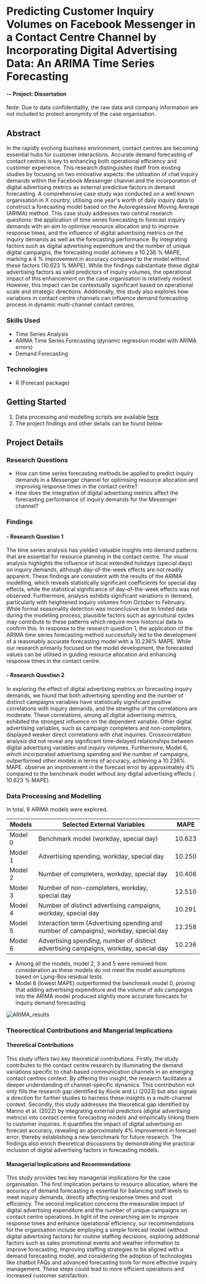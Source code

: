 # Predicting Customer Inquiry Volumes on Facebook Messenger in a Contact Centre Channel by Incorporating Digital Advertising Data: An ARIMA Time Series Forecasting

#### -- Project: Dissertation 
Note: Due to data confidentiality, the raw data and company information are not included to protect anonymity of the case organisation.

## Abstract
In the rapidly evolving business environment, contact centres are becoming essential hubs for customer interactions. Accurate demand forecasting of contact centres is key to enhancing both operational efficiency and customer experience. This research distinguishes itself from existing studies by focusing on two innovative aspects: the utilisation of chat inquiry demands within the Facebook Messenger channel and the incorporation of digital advertising metrics as external predictive factors in demand forecasting. A comprehensive case study was conducted on a well known organisation in X country, utilising one year's worth of daily inquiry data to construct a forecasting model based on the Autoregressive Moving Average (ARIMA) method. This case study addresses two central research questions: the application of time series forecasting to forecast inquiry demands with an aim to optimise resource allocation and to improve response times, and the influence of digital advertising metrics on the inquiry demands as well as the forecasting performance. By integrating factors such as digital advertising expenditure and the number of unique digital campaigns, the forecasting model achieves a 10.236 % MAPE, marking a 4 % improvement in accuracy compared to the model without these factors (10.623 % MAPE). While the findings substantiate these digital advertising factors as valid predictors of inquiry volumes, the operational impact of this enhancement on the case organisation is relatively modest. However, this impact can be contextually significant based on operational scale and strategic directions. Additionally, this study also explores how variations in contact centre channels can influence demand forecasting process in dynamic multi-channel contact centres.

### Skills Used
* Time Series Analysis
* ARIMA Time Series Forecasting (dynamic regression model with ARIMA errors)
* Demand Forecasting

### Technologies
* R (Forecast package)

## Getting Started

1. Data processing and modelling scripts are available [here](https://github.com/khinydnlin/portfolio/blob/main/Inquiry%20Volume%20Forecasting/ARIMA_forecasting.R)
2. The project findings and other details can be found below:

## Project Details

### Research Questions
- How can time series forecasting methods be applied to predict inquiry demands in a Messenger channel for optimising resource allocation and improving response times in the contact centre? 
- How does the integration of digital advertising metrics affect the forecasting performance of inquiry demands for the Messenger channel? 

### Findings

#### - Research Question 1
The time series analysis has yielded valuable insights into demand patterns that are essential for resource planning in the contact centre. The visual analysis highlights the influence of local extended holidays (special days) on inquiry demands, although day-of-the-week effects are not readily apparent. These findings are consistent with the results of the ARIMA modelling, which reveals statistically significant coefficients for special day effects, while the statistical significance of day-of-the-week effects was not observed. Furthermore, analysis exhibits significant variations in demand, particularly with heightened inquiry volumes from October to February. While formal seasonality detection was inconclusive due to limited data during the modelling process, plausible factors such as agricultural cycles may contribute to these patterns which require more historical 
data to confirm this. In response to the research question 1, the application of the ARIMA time series forecasting method successfully led to the development of a reasonably accurate forecasting model with a 10.236% MAPE. While our research primarily focused on the model development, the forecasted values can be utilised in guiding resource allocation and enhancing response times in the contact centre.

#### - Research Question 2 
In exploring the effect of digital advertising metrics on forecasting inquiry demands, we found that both advertising spending and the number of distinct campaigns variables have statistically significant positive correlations with inquiry demands, and the strengths of the correlations are moderate. These correlations, among all digital advertising metrics, exhibited the strongest influence on the dependent variable. Other digital advertising variables, such as campaign completers and non-completers, displayed weaker direct correlations with chat inquiries. Crosscorrelation analysis did not reveal any significant time-delayed relationships between digital advertising variables and inquiry volumes. Furthermore, Model 6, which incorporated advertising spending and the number of campaigns, outperformed other models in terms of accuracy, achieving a 10.236% MAPE. observe an improvement in the forecast error by approximately 4% compared to the benchmark model without any digital advertising effects ( 10.623 % MAPE).

### Data Processing and Modelling

In total, 6 ARIMA models were explored.

| Models  | Selected External Variables                                                             | MAPE   |
|---------|-----------------------------------------------------------------------------------------|--------|
| Model 0 | Benchmark model (workday, special day)                                                  | 10.623 |
| Model 1 | Advertising spending, workday, special day                                              | 10.250 |
| Model 2 | Number of completers, workday, special day                                              | 10.408 |
| Model 3 | Number of non-completers, workday, special day                                          | 12.510 |
| Model 4 | Number of distinct advertising campaigns, workday, special day                          | 10.291 |
| Model 5 | Interaction term (Advertising spending  and number of campaigns),  workday, special day | 12.258 |
| Model 6 | Advertising spending, number of distinct advertising campaigns, workday, special day    | 10.236 |

- Among all the models, model 2, 3 and 5 were removed from consideration as these models do not meet the model assumptions based on Ljung-Box residual tests.
- Model 6 (lowest MAPE) outperformed the benchmark model 0, proving that adding advertising expenditure and the volume of ads campaigns into the ARIMA model produced slightly more accurate forecasts for inquiry demand forecasting.
  

![ARIMA_results](https://github.com/khinydnlin/portfolio/assets/145341635/09d231af-dd0f-461a-94dd-ebf2ff2d382c)



### Theorectical Contributions and Mangerial Implications

#### Theoretical Contributions 
This study offers two key theoretical contributions. Firstly, the study contributes to the contact centre research by illuminating the demand variations specific to chat-based communication channels in an emerging contact centres context. By offering this insight, the research facilitates a deeper understanding of channel-specific dynamics. This contribution not only fills the research gap identified by Koole and Li (2023) but also signals a direction for further studies to harness these insights in a multi-channel context. Secondly, this study addresses the theoretical gap identified by Manno et al. (2022) by integrating external predictors (digital advertising metrics) into contact centre forecasting models and empirically linking them to customer inquiries. It quantifies the impact of digital advertising on forecast accuracy, revealing an approximately 4% improvement in forecast error, thereby establishing a new benchmark for future research. The findings also enrich theoretical discussions by demonstrating the practical inclusion of digital advertising factors in forecasting models. 

#### Managerial Implications and Recommendations 
This study provides two key managerial implications for the case organisation. The first implication pertains to resource allocation, where the accuracy of demand forecasting is essential for balancing staff levels to meet inquiry demands, directly affecting response times and cost efficiency. The second implication concerns the measurable impact of digital advertising expenditure and the number of unique campaigns on contact centre operations.  In light of the overarching aim to improve response times and enhance operational efficiency, our recommendations for the organisation include employing a simple forecast model (without digital 
advertising factors) for routine staffing decisions, exploring additional factors such as sales promotional events and weather information to improve forecasting, improving staffing strategies to be aligned with a demand forecasting model, and considering the adoption of technologies like chatbot FAQs and advanced forecasting tools for more effective inquiry management. These steps could lead to more efficient operations and increased customer satisfaction.


